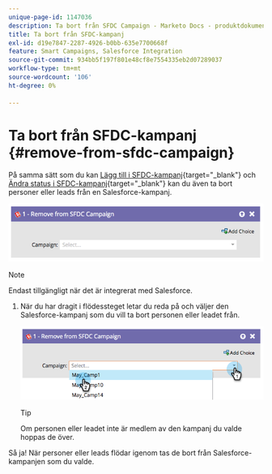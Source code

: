 ```yaml
---
unique-page-id: 1147036
description: Ta bort från SFDC Campaign - Marketo Docs - produktdokumentation
title: Ta bort från SFDC-kampanj
exl-id: d19e7847-2287-4926-b0bb-635e7700668f
feature: Smart Campaigns, Salesforce Integration
source-git-commit: 934bb5f197f801e48cf8e7554335eb2d07289037
workflow-type: tm+mt
source-wordcount: '106'
ht-degree: 0%

---
```


# Ta bort från SFDC-kampanj {#remove-from-sfdc-campaign}

På samma sätt som du kan [Lägg till i SFDC-kampanj](/help/marketo/product-docs/core-marketo-concepts/smart-campaigns/salesforce-flow-actions/add-to-sfdc-campaign.md){target="_blank"} och [Ändra status i SFDC-kampanj](/help/marketo/product-docs/core-marketo-concepts/smart-campaigns/salesforce-flow-actions/change-status-in-sfdc-campaign.md){target="_blank"} kan du även ta bort personer eller leads från en Salesforce-kampanj.

![](assets/remove-from-sfdc-campaign-1.png)

>[!NOTE]
>
>Endast tillgängligt när det är integrerat med Salesforce.

1. När du har dragit i flödessteget letar du reda på och väljer den Salesforce-kampanj som du vill ta bort personen eller leadet från.

   ![](assets/remove-from-sfdc-campaign-2.png)

   >[!TIP]
   >
   >Om personen eller leadet inte är medlem av den kampanj du valde hoppas de över.

Så ja! När personer eller leads flödar igenom tas de bort från Salesforce-kampanjen som du valde.
